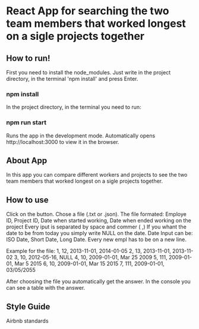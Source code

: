 # React App for searching the two team members that worked longest on a sigle projects together

## How to run!

First you need to install the node_modules. Just write in the project directory, in the terminal 'npm install' and press Enter.

### npm install

In the project directory, in the terminal you need to run:

### npm run start

Runs the app in the development mode.
Automatically opens http://localhost:3000 to view it in the browser.

## About App

In this app you can compare different workers and projects to see the two team members that worked longest on a sigle projects together.

## How to use

Click on the button. Chose a file (.txt or .json).
The file formated: Employe ID, Project ID, Date when started working, Date when ended working on the project
Every iput is separated by space and commer ( ,)
If you whant the date to be from today you simply write NULL on the date.
Date Input can be: ISO Date, Short Date, Long Date.
Every new empl has to be on a new line.

Example for the file:
1, 12, 2013-11-01, 2014-01-05
2, 13, 2013-11-01, 2013-11-02
3, 10, 2012-05-16, NULL
4, 10, 2009-01-01, Mar 25 2009
5, 111, 2009-01-01, Mar 5 2015
6, 10, 2009-01-01, Mar 15 2015
7, 111, 2009-01-01, 03/05/2055

After choosing the file you automatically get the answer.
In the console you can see a table with the answer.

## Style Guide
Airbnb standards